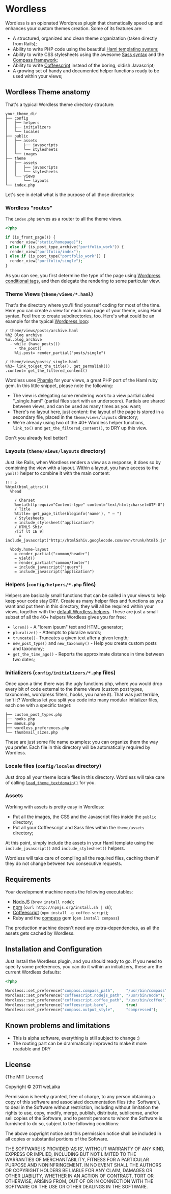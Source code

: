 # Wordless

Wordless is an opionated Wordpress plugin that dramatically speed up and enhances your custom themes creation. Some of its features are:

* A structured, organized and clean theme organization (taken directly from Rails);
* Ability to write PHP code using the beautiful [Haml templating system](http://haml-lang.com/);
* Ability to write CSS stylesheets using the awesome [Sass syntax](sass-lang.com) and the [Compass framework](http://compass-style.org/);
* Ability to write [Coffeescript](http://jashkenas.github.com/coffee-script/) instead of the boring, oldish Javascript;
* A growing set of handy and documented helper functions ready to be used within your views;

## Wordless Theme anatomy

That's a typical Wordless theme directory structure:

	your_theme_dir
	├── config
	│   ├── helpers
	│   ├── initializers
	│   └── locales
	├── public
	│   ├── assets
	│   │   ├── javascripts
	│   │   └── stylesheets
	│   └── images
	├── theme
	│   ├── assets
	│   │   ├── javascripts
	│   │   └── stylesheets
	│   └── views
    │       └── layouts
	└── index.php

Let's see in detail what is the purpose of all those directories:

### Wordless "routes"

The `index.php` serves as a router to all the theme views. 

```php
<?php

if (is_front_page()) {
  render_view("static/homepage)");
} else if (is_post_type_archive("portfolio_work")) {
  render_view("portfolio/index");
} else if (is_post_type("portfolio_work")) {
  render_view("portfolio/single");
} 
```
As you can see, you first determine the type of the page using [Wordpress conditional tags](http://codex.wordpress.org/Conditional_Tags), and then delegate the rendering to some particular view.

### Theme Views (`theme/views/*.haml`)

That's the directory where you'll find yourself coding for most of the time. Here you can create a view for each main page of your theme, using Haml syntax. Feel free to create subdirectories, too. Here's what could be an example for the typical [Wordpress loop](http://codex.wordpress.org/The_Loop):

```haml
/ theme/views/posts/archive.haml
%h2 Blog archive
%ul.blog_archive
  - while (have_posts())
    - the_post()
    %li.post= render_partial("posts/single")

/ theme/views/posts/_single.haml
%h3= link_to(get_the_title(), get_permalink())
.content= get_the_filtered_content()
```

Wordless uses [Phamlp](http://code.google.com/p/phamlp/) for your views, a great PHP port of the Haml ruby gem. In this little snippet, please note the following:

* The view is delegating some rendering work to a view partial called "_single.haml" (partial files start with an underscore). Partials are shared between views, and can be used as many times as you want;
* There's no layout here, just content: the layout of the page is stored in a secondary file, placed in the `theme/views/layouts` directory;
* We're already using two of the 40+ Wordless helper functions, `link_to()` and `get_the_filtered_content()`, to DRY up this view. 

Don't you already feel better?

### Layouts (`theme/views/layouts` directory)

Just like Rails, when Wordless renders a view as a response, it does so by combining the view with a layout. Within a layout, you have access to the `yaml()` helper to combine it with the main content:

```haml
!!! 5
%html(html_attrs())
  %head

    / Charset
    %meta(http-equiv="Content-type" content="text/html;charset=UTF-8")
    / Title
    %title= get_page_title(bloginfo('name'), " – ")
    / Stylesheets
    = include_stylesheet("application")
    / HTML5 Shiv
    /[if lt IE 9]
      = include_javascript("http://html5shiv.googlecode.com/svn/trunk/html5.js")

  %body.home-layout
    = render_partial("common/header")
    = yield()
    = render_partial("common/footer")
    = include_javascript("jquery")
	= include_javascript("application")
```

### Helpers (`config/helpers/*.php` files)

Helpers are basically small functions that can be called in your views to help keep your code stay DRY. Create as many helper files and functions as you want and put them in this directory, they will all be required within your views, together with the [default Wordless helpers](https://github.com/welaika/wordless/tree/master/wordless/helpers). These are just a small subset of all the 40+ helpers Wordless gives you for free:

* `lorem()` - A "lorem ipsum" text and HTML generator;
* `pluralize()` - Attempts to pluralize words;
* `truncate()`- Truncates a given text after a given length;
* `new_post_type()` and `new_taxonomy()` - Help you create custom posts and taxonomy;
* `get_the_time_ago()` - Reports the approximate distance in time between two dates;


### Initializers (`config/initializers/*.php` files)

Once upon a time there was the ugly functions.php, where you would drop every bit of code external to the theme views (custom post types, taxonomies, wordpress filters, hooks, you name it). That was just terrible, isn't it? 
Wordless let you split you code into many modular initializer files, each one with a specific target:

	├── custom_post_types.php
	├── hooks.php
	├── menus.php
	├── wordless_preferences.php
	└── thumbnail_sizes.php

These are just some file name examples: you can organize them the way you prefer. Each file in this directory will be automatically required by Wordless.

### Locale files (`config/locales` directory)

Just drop all your theme locale files in this directory. Wordless will take care of calling [`load_theme_textdomain()`](http://codex.wordpress.org/Function_Reference/load_theme_textdomain) for you.

### Assets

Working with assets is pretty easy in Wordless:

* Put all the images, the CSS and the Javascript files inside the `public` directory;
* Put all your Coffeescript and Sass files within the `theme/assets` directory;

At this point, simply include the assets in your Haml template using the `include_javascript()` and `include_stylesheet()` helpers. 

Wordless will take care of compiling all the required files, caching them if they do not change between two consecutive requests.

## Requirements

Your development machine needs the following executables:

* [NodeJS](http://nodejs.org/) (`brew install node`);
* [npm](http://npmjs.org/) (`curl http://npmjs.org/install.sh | sh`);
* [Coffeescript](http://jashkenas.github.com/coffee-script/) (`npm install -g coffee-script`);
* Ruby and the [compass](https://github.com/chriseppstein/compass) gem (`gem install compass`)

The production machine doesn't need any extra-dependencies, as all the assets gets cached by Wordless.

## Installation and Configuration

Just install the Wordless plugin, and you should ready to go. If you need to specify some preferences, you can do it within an initializers, these are the current Wordless defaults:

```php
<?php

Wordless::set_preference("compass.compass_path",     "/usr/bin/compass");
Wordless::set_preference("coffeescript.nodejs_path", "/usr/bin/node");
Wordless::set_preference("coffeescript.coffee_path", "/usr/bin/coffee");
Wordless::set_preference("coffeescript.bare",        true)
Wordless::set_preference("compass.output_style",     "compressed");


```

## Known problems and limitations
* This is alpha software, everything is still subject to change :)
* The routing part can be drammaticaly improved to make it more readable and DRY


## License

(The MIT License)

Copyright © 2011 weLaika

Permission is hereby granted, free of charge, to any person obtaining a copy of this software and associated documentation files (the ‘Software’), to deal in the Software without restriction, including without limitation the rights to use, copy, modify, merge, publish, distribute, sublicense, and/or sell copies of the Software, and to permit persons to whom the Software is furnished to do so, subject to the following conditions:

The above copyright notice and this permission notice shall be included in all copies or substantial portions of the Software.

THE SOFTWARE IS PROVIDED ‘AS IS’, WITHOUT WARRANTY OF ANY KIND, EXPRESS OR IMPLIED, INCLUDING BUT NOT LIMITED TO THE WARRANTIES OF MERCHANTABILITY, FITNESS FOR A PARTICULAR PURPOSE AND NONINFRINGEMENT. IN NO EVENT SHALL THE AUTHORS OR COPYRIGHT HOLDERS BE LIABLE FOR ANY CLAIM, DAMAGES OR OTHER LIABILITY, WHETHER IN AN ACTION OF CONTRACT, TORT OR OTHERWISE, ARISING FROM, OUT OF OR IN CONNECTION WITH THE SOFTWARE OR THE USE OR OTHER DEALINGS IN THE SOFTWARE.